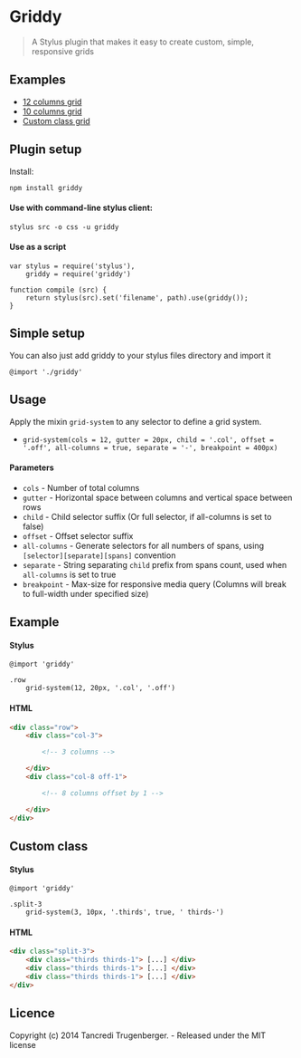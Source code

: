 # Griddy

> A Stylus plugin that makes it easy to create custom, simple, responsive grids

## Examples

* [12 columns grid](http://tancredi.github.io/griddy/examples/12-col-grid.html)
* [10 columns grid](http://tancredi.github.io/griddy/examples/10-col-grid.html)
* [Custom class grid](http://tancredi.github.io/griddy/examples/custom-class.html)

## Plugin setup

Install:

```npm install griddy```

#### Use with command-line stylus client:

```stylus src -o css -u griddy```

#### Use as a script

```
var stylus = require('stylus'),
    griddy = require('griddy')

function compile (src) {
    return stylus(src).set('filename', path).use(griddy());
}
```

## Simple setup

You can also just add griddy to your stylus files directory and import it

```
@import './griddy'
```

## Usage

Apply the mixin `grid-system` to any selector to define a grid system.

* `grid-system(cols = 12, gutter = 20px, child = '.col', offset = '.off', all-columns = true, separate = '-', breakpoint = 400px)`

#### Parameters

* `cols` - Number of total columns
* `gutter` - Horizontal space between columns and vertical space between rows
* `child` - Child selector suffix (Or full selector, if all-columns is set to false)
* `offset` - Offset selector suffix
* `all-columns` - Generate selectors for all numbers of spans, using `[selector][separate][spans]` convention
* `separate` - String separating `child` prefix from spans count, used when `all-columns` is set to true
* `breakpoint` - Max-size for responsive media query (Columns will break to full-width under specified size)

## Example

#### Stylus

```
@import 'griddy'

.row
    grid-system(12, 20px, '.col', '.off')
```

#### HTML

```html
<div class="row">
    <div class="col-3">

        <!-- 3 columns -->

    </div>
    <div class="col-8 off-1">

        <!-- 8 columns offset by 1 -->

    </div>
</div>
```

## Custom class

#### Stylus

```
@import 'griddy'

.split-3
    grid-system(3, 10px, '.thirds', true, ' thirds-')
```

#### HTML

```html
<div class="split-3">
    <div class="thirds thirds-1"> [...] </div>
    <div class="thirds thirds-1"> [...] </div>
    <div class="thirds thirds-1"> [...] </div>
</div>
```

## Licence

Copyright (c) 2014 Tancredi Trugenberger. - Released under the MIT license